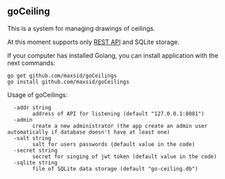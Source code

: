 goCeiling
---------

This is a system for managing drawings of ceilings. 

At this moment supports only [REST API](/server/api/README.md) and SQLite storage.

If your computer has installed Golang, you can install application with the next commands:
```shell script
go get github.com/maxsid/goCeilings
go install github.com/maxsid/goCeilings
```

Usage of goCeilings:
```
  -addr string
        address of API for listening (default "127.0.0.1:8081")
  -admin
        create a new administrator (the app create an admin user automatically if database doesn't have at least one)
  -salt string
        salt for users passwords (default value in the code)
  -secret string
        secret for singing of jwt token (default value in the code)
  -sqlite string
        file of SQLite data storage (default "go-ceiling.db")
```